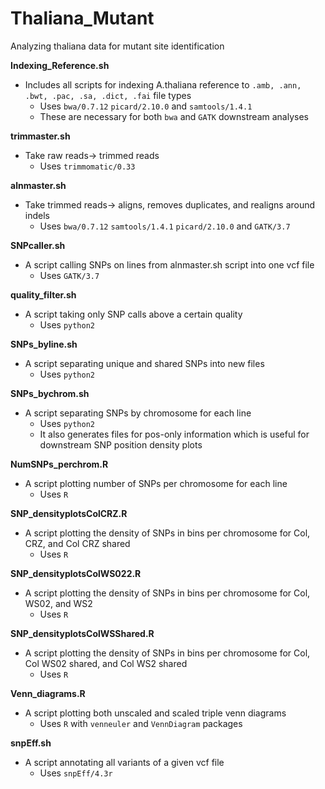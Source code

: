 # Thaliana_Mutant
Analyzing thaliana data for mutant site identification



**Indexing_Reference.sh** 
* Includes all scripts for indexing A.thaliana reference to `.amb, .ann, .bwt, .pac, .sa, .dict, .fai` file types
    * Uses `bwa/0.7.12` `picard/2.10.0` and `samtools/1.4.1`
    * These are necessary for both `bwa` and `GATK` downstream analyses
 
 
**trimmaster.sh**
* Take raw reads-> trimmed reads
    * Uses `trimmomatic/0.33` 


**alnmaster.sh**
* Take trimmed reads-> aligns, removes duplicates, and realigns around indels
    * Uses `bwa/0.7.12` `samtools/1.4.1` `picard/2.10.0` and `GATK/3.7`


**SNPcaller.sh**
* A script calling SNPs on lines from alnmaster.sh script into one vcf file
    * Uses `GATK/3.7`


**quality_filter.sh** 
* A script taking only SNP calls above a certain quality
    * Uses `python2`


**SNPs_byline.sh**
* A script separating unique and shared SNPs into new files
    * Uses `python2`


**SNPs_bychrom.sh** 
* A script separating SNPs by chromosome for each line
    * Uses `python2`
    * It also generates files for pos-only information which is useful for downstream SNP position density plots

**NumSNPs_perchrom.R** 
* A script plotting number of SNPs per chromosome for each line
    * Uses `R`
    
**SNP_densityplotsColCRZ.R** 
* A script plotting the density of SNPs in bins per chromosome for Col, CRZ, and Col CRZ shared
   * Uses `R`
   
**SNP_densityplotsColWS022.R** 
* A script plotting the density of SNPs in bins per chromosome for Col, WS02, and WS2
   * Uses `R`
   
**SNP_densityplotsColWSShared.R** 
* A script plotting the density of SNPs in bins per chromosome for Col, Col WS02 shared, and Col WS2 shared
   * Uses `R`

**Venn_diagrams.R**
* A script plotting both unscaled and scaled triple venn diagrams
   * Uses `R` with `venneuler` and `VennDiagram` packages

**snpEff.sh**
* A script annotating all variants of a given vcf file
   * Uses `snpEff/4.3r`
    
